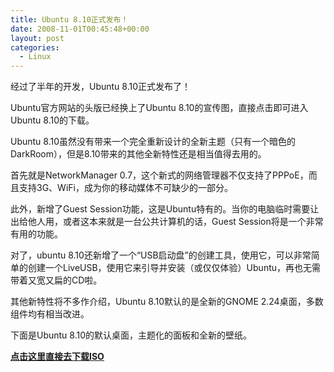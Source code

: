 ```yaml
---
title: Ubuntu 8.10正式发布！
date: 2008-11-01T00:45:48+00:00
layout: post
categories:
  - Linux
---
```


经过了半年的开发，Ubuntu 8.10正式发布了！

Ubuntu官方网站的头版已经换上了Ubuntu 8.10的宣传图，直接点击即可进入Ubuntu 8.10的下载。

Ubuntu 8.10虽然没有带来一个完全重新设计的全新主题（只有一个暗色的DarkRoom），但是8.10带来的其他全新特性还是相当值得去用的。

首先就是NetworkManager 0.7，这个新式的网络管理器不仅支持了PPPoE，而且支持3G、WiFi，成为你的移动媒体不可缺少的一部分。

此外，新增了Guest Session功能，这是Ubuntu特有的。当你的电脑临时需要让出给他人用，或者这本来就是一台公共计算机的话，Guest Session将是一个非常有用的功能。

对了，ubuntu 8.10还新增了一个“USB启动盘”的创建工具，使用它，可以非常简单的创建一个LiveUSB，使用它来引导并安装（或仅仅体验）Ubuntu，再也无需带着又宽又扁的CD啦。
<!--more-->
其他新特性将不多作介绍，Ubuntu 8.10默认的是全新的GNOME 2.24桌面，多数组件均有相当改进。

下面是Ubuntu 8.10的默认桌面，主题化的面板和全新的壁纸。

[](http://lh5.ggpht.com/_FhhEdLm2hAw/SQrHB6cPsOI/AAAAAAAAAHo/_uEkBnL-Ehw/ubuntu-810-2008-10-30-224249.jpg)

**[点击这里直接去下载ISO](http://www.ubuntu.com/getubuntu/download)**